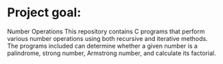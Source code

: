 # Project goal:
Number Operations
This repository contains C programs that perform various number operations using both recursive and iterative methods.   
The programs included can determine whether a given number is a palindrome, strong number, Armstrong number, and calculate its factorial.
